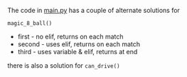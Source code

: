 The code in [main.py](main.py)  has a couple of alternate solutions for 

`magic_8_ball()`
* first - no elif,  returns on each match
* second - uses elif, returns on each match
* third - uses variable & elif, returns at end

there is also a solution for `can_drive()`
